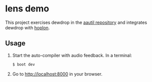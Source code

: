 # lens demo

This project exercises dewdrop in the [aautil repository][1]
and integrates dewdrop with [hoplon][2].

## Usage

1. Start the auto-compiler with audio feedback. In a terminal:

    ```bash
    $ boot dev
    ```

2. Go to [http://localhost:8000][3] in your browser.

[1]: https://github.com/aatree/aautil#dewdrop
[2]: https://hoplon.io
[3]: http://localhost:8000

